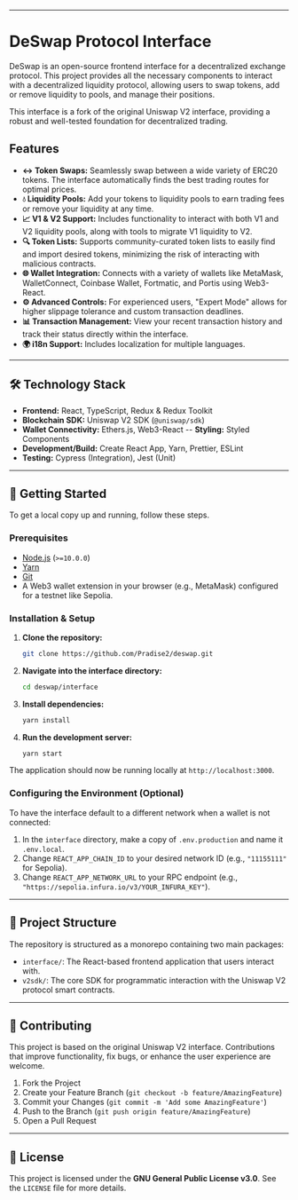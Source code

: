
---

# DeSwap Protocol Interface

DeSwap is an open-source frontend interface for a decentralized exchange protocol. This project provides all the necessary components to interact with a decentralized liquidity protocol, allowing users to swap tokens, add or remove liquidity to pools, and manage their positions.

This interface is a fork of the original Uniswap V2 interface, providing a robust and well-tested foundation for decentralized trading.

## Features

-   **↔️ Token Swaps:** Seamlessly swap between a wide variety of ERC20 tokens. The interface automatically finds the best trading routes for optimal prices.
-   **💧 Liquidity Pools:** Add your tokens to liquidity pools to earn trading fees or remove your liquidity at any time.
-   **📈 V1 & V2 Support:** Includes functionality to interact with both V1 and V2 liquidity pools, along with tools to migrate V1 liquidity to V2.
-   **🔍 Token Lists:** Supports community-curated token lists to easily find and import desired tokens, minimizing the risk of interacting with malicious contracts.
-   **🌐 Wallet Integration:** Connects with a variety of wallets like MetaMask, WalletConnect, Coinbase Wallet, Fortmatic, and Portis using Web3-React.
-   **⚙️ Advanced Controls:** For experienced users, "Expert Mode" allows for higher slippage tolerance and custom transaction deadlines.
-   **📊 Transaction Management:** View your recent transaction history and track their status directly within the interface.
-   **🌍 i18n Support:** Includes localization for multiple languages.

---

## 🛠️ Technology Stack

-   **Frontend:** React, TypeScript, Redux & Redux Toolkit
-   **Blockchain SDK:** Uniswap V2 SDK (`@uniswap/sdk`)
-   **Wallet Connectivity:** Ethers.js, Web3-React
--   **Styling:** Styled Components
-   **Development/Build:** Create React App, Yarn, Prettier, ESLint
-   **Testing:** Cypress (Integration), Jest (Unit)

---

## 🚀 Getting Started

To get a local copy up and running, follow these steps.

### Prerequisites

-   [Node.js](https://nodejs.org/) (`>=10.0.0`)
-   [Yarn](https://yarnpkg.com/)
-   [Git](https://git-scm.com/)
-   A Web3 wallet extension in your browser (e.g., MetaMask) configured for a testnet like Sepolia.

### Installation & Setup

1.  **Clone the repository:**
    ```sh
    git clone https://github.com/Pradise2/deswap.git
    ```
2.  **Navigate into the interface directory:**
    ```sh
    cd deswap/interface
    ```
3.  **Install dependencies:**
    ```sh
    yarn install
    ```
4.  **Run the development server:**
    ```sh
    yarn start
    ```

The application should now be running locally at `http://localhost:3000`.

### Configuring the Environment (Optional)

To have the interface default to a different network when a wallet is not connected:

1.  In the `interface` directory, make a copy of `.env.production` and name it `.env.local`.
2.  Change `REACT_APP_CHAIN_ID` to your desired network ID (e.g., `"11155111"` for Sepolia).
3.  Change `REACT_APP_NETWORK_URL` to your RPC endpoint (e.g., `"https://sepolia.infura.io/v3/YOUR_INFURA_KEY"`).

---

## 📂 Project Structure

The repository is structured as a monorepo containing two main packages:

-   `interface/`: The React-based frontend application that users interact with.
-   `v2sdk/`: The core SDK for programmatic interaction with the Uniswap V2 protocol smart contracts.

---

## 🤝 Contributing

This project is based on the original Uniswap V2 interface. Contributions that improve functionality, fix bugs, or enhance the user experience are welcome.

1.  Fork the Project
2.  Create your Feature Branch (`git checkout -b feature/AmazingFeature`)
3.  Commit your Changes (`git commit -m 'Add some AmazingFeature'`)
4.  Push to the Branch (`git push origin feature/AmazingFeature`)
5.  Open a Pull Request

---

## 📜 License

This project is licensed under the **GNU General Public License v3.0**. See the `LICENSE` file for more details.
